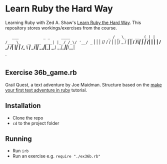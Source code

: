 # Learn Ruby the Hard Way

Learning Ruby with Zed A. Shaw's [Learn Ruby the Hard Way](https://learnrubythehardway.org/). This repository stores workings/exercises from the course.

`   ___           _ _     ____                 _
  / _ \_ __ __ _(_) |   /___ \_   _  ___  ___| |_
 / /_\/ '__/ _` | | |  //  / / | | |/ _ \/ __| __|
/ /_\\| | | (_| | | | / \_/ /| |_| |  __/\__ \ |_
\____/|_|  \__,_|_|_| \___,_\ \__,_|\___||___/\__|

`
## Exercise 36b_game.rb
Grail Quest, a text adventure by Joe Maidman. Structure based on the [make your first text adventure in ruby](https://www.gitbook.com/book/jsrn/make-your-first-text-adventure-in-ruby/details) tutorial.

## Installation
- Clone the repo
- `cd` to the project folder

## Running
- Run `irb`
- Run an exercise e.g. `require "./ex36b.rb"`
